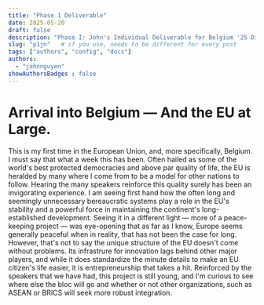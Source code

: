 ```yaml
---
title: "Phase 1 Deliverable"
date: 2025-05-20
draft: false
description: "Phase I: John's Individual Deliverable for Belgium '25 Dialogue of Civilizations"
slug: "p1jn"   # if you use, needs to be different for every post
tags: ["authors", "config", "docs"]
authors:
  - "johnnguyen"
showAuthorsBadges : false
---
```


# Arrival into Belgium — And the EU at Large.

This is my first time in the European Union, and, more specifically, Belgium. I must say that what a week this has been. Often hailed as some of the world's best protected democracies and above par quality of life, the EU is heralded by many where I come from to be a model for other nations to follow. Hearing the many speakers reinforce this quality surely has been an invigorating experience. I am seeing first hand how the often long and seemingly unnecessary bereaucratic systems play a role in the EU's stability and a powerful force in maintaining the continent's long-established development. Seeing it in a different light — more of a peace-keeping project — was eye-opening that as far as I know, Europe seems generally peaceful when in reality, that has not been the case for long. However, that's not to say the unique structure of the EU doesn't come without problems. Its infrastrure for innovation lags behind other major players, and while it does standardize the minute details to make an EU citizen's life easier, it is entrepreneurship that takes a hit. Reinforced by the speakers that we have had, this project is still young, and I'm curious to see where else the bloc will go and whether or not other organizations, such as ASEAN or BRICS will seek more robust integration.